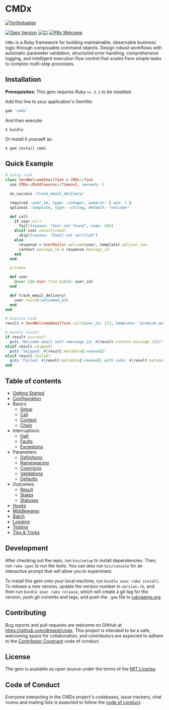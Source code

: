 # CMDx

[![forthebadge](http://forthebadge.com/images/badges/made-with-ruby.svg)](http://forthebadge.com)

[![Gem Version](https://badge.fury.io/rb/cmdx.svg?icon=si%3Arubygems)](https://badge.fury.io/rb/cmdx)
[![CI](https://github.com/drexed/cmdx/actions/workflows/ci.yml/badge.svg)](https://github.com/drexed/cmdx/actions/workflows/ci.yml)
[![PRs Welcome](https://img.shields.io/badge/PRs-welcome-brightgreen.svg?style=shields)](http://makeapullrequest.com)

`CMDx` is a Ruby framework for building maintainable, observable business logic through composable command objects. Design robust workflows with automatic parameter validation, structured error handling, comprehensive logging, and intelligent execution flow control that scales from simple tasks to complex multi-step processes.

## Installation

**Prerequisites:** This gem requires Ruby `>= 3.1` to be installed.

Add this line to your application's Gemfile:

```ruby
gem 'cmdx'
```

And then execute:

    $ bundle

Or install it yourself as:

    $ gem install cmdx

## Quick Example

```ruby
# Setup task
class SendWelcomeEmailTask < CMDx::Task
  use CMDx::Middlewares::Timeout, seconds: 5

  on_success :track_email_delivery!

  required :user_id, type: :integer, numeric: { min: 1 }
  optional :template, type: :string, default: "welcome"

  def call
    if user.nil?
      fail!(reason: "User not found", code: 404)
    elsif user.unconfirmed?
      skip!(reason: "Email not verified")
    else
      response = UserMailer.welcome(user, template).deliver_now
      context.message_id = response.message_id
    end
  end

  private

  def user
    @user ||= User.find_by(id: user_id)
  end

  def track_email_delivery!
    user.touch(:welcomed_at)
  end
end

# Execute task
result = SendWelcomeEmailTask.call(user_id: 123, template: "premium_welcome")

# Handle result
if result.success?
  puts "Welcome email sent <message_id: #{result.context.message_id}>"
elsif result.skipped?
  puts "Skipped: #{result.metadata[:reason]}"
elsif result.failed?
  puts "Failed: #{result.metadata[:reason]} with code: #{result.metadata[:code]}"
end
```

## Table of contents

- [Getting Started](docs/getting_started.md)
- [Configuration](docs/configuration.md)
- Basics
  - [Setup](docs/basics/setup.md)
  - [Call](docs/basics/call.md)
  - [Context](docs/basics/context.md)
  - [Chain](docs/basics/chain.md)
- Interruptions
  - [Halt](docs/interruptions/halt.md)
  - [Faults](docs/interruptions/faults.md)
  - [Exceptions](docs/interruptions/exceptions.md)
- Parameters
  - [Definitions](docs/parameters/definitions.md)
  - [Namespacing](docs/parameters/namespacing.md)
  - [Coercions](docs/parameters/coercions.md)
  - [Validations](docs/parameters/validations.md)
  - [Defaults](docs/parameters/defaults.md)
- Outcomes
  - [Result](#results)
  - [States](docs/outcomes/states.md)
  - [Statuses](docs/outcomes/statuses.md)
- [Hooks](docs/hooks.md)
- [Middlewares](docs/middlewares.md)
- [Batch](docs/batch.md)
- [Logging](docs/logging.md)
- [Testing](docs/testing.md)
- [Tips & Tricks](docs/tips_and_tricks.md)

## Development

After checking out the repo, run `bin/setup` to install dependencies. Then, run `rake spec` to run the tests. You can also run `bin/console` for an interactive prompt that will allow you to experiment.

To install this gem onto your local machine, run `bundle exec rake install`. To release a new version, update the version number in `version.rb`, and then run `bundle exec rake release`, which will create a git tag for the version, push git commits and tags, and push the `.gem` file to [rubygems.org](https://rubygems.org).

## Contributing

Bug reports and pull requests are welcome on GitHub at https://github.com/drexed/cmdx. This project is intended to be a safe, welcoming space for collaboration, and contributors are expected to adhere to the [Contributor Covenant](http://contributor-covenant.org) code of conduct.

## License

The gem is available as open source under the terms of the [MIT License](https://opensource.org/licenses/MIT).

## Code of Conduct

Everyone interacting in the CMDx project's codebases, issue trackers, chat rooms and mailing lists is expected to follow the [code of conduct](CODE_OF_CONDUCT.md).
